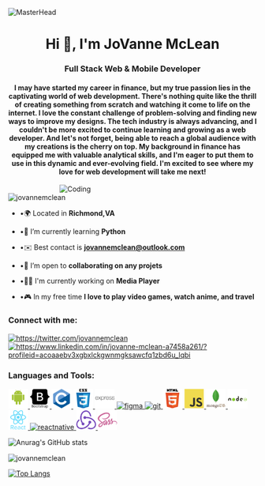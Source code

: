 ![MasterHead](https://www.wingstechsolutions.com/wp-content/uploads/2022/03/full-stack-development.gif)
<h1 align="center">Hi 👋, I'm JoVanne McLean </h1>
<h3 align="center">Full Stack Web & Mobile Developer</h3>
<h4 align="center">I may have started my career in finance, but my true passion lies in the captivating world of web development. There's nothing quite like the thrill of creating something from scratch and watching it come to life on the internet. I love the constant challenge of problem-solving and finding new ways to improve my designs. The tech industry is always advancing, and I couldn't be more excited to continue learning and growing as a web developer. And let's not forget, being able to reach a global audience with my creations is the cherry on top. My background in finance has equipped me with valuable analytical skills, and I'm eager to put them to use in this dynamic and ever-evolving field. I'm excited to see where my love for web development will take me next!</h4>
 
<img align="right" alt="Coding" width="400" src="https://coindsyz.com/wp-content/uploads/2022/03/1584023795.gif">


<p align="left"> <img src="https://komarev.com/ghpvc/?username=jovannemclean&label=Profile%20views&color=0e75b6&style=flat" alt="jovannemclean" /> </p>

- •🌍 Located in **Richmond,VA**

- •🧠 I’m currently learning **Python**

- •✉️ Best contact is **jovannemclean@outlook.com**

- •🤝 I’m open to **collaborating on any projets**

- •🧑‍💻 I'm currently working on **Media Player**

- •🎮 In my free time **I love to play video games, watch anime, and travel**


<h3 align="left">Connect with me:</h3>
<p align="left">
<a href="https://twitter.com/https://twitter.com/jovannemclean" target="blank"><img align="center" src="https://raw.githubusercontent.com/rahuldkjain/github-profile-readme-generator/master/src/images/icons/Social/twitter.svg" alt="https://twitter.com/jovannemclean" height="30" width="40" /></a>
<a href="https://linkedin.com/in/https://www.linkedin.com/in/jovanne-mclean-a7458a261/?profileid=acoaaebv3xgbxlckgwnmgksawcfq1zbd6u_lqbi" target="blank"><img align="center" src="https://raw.githubusercontent.com/rahuldkjain/github-profile-readme-generator/master/src/images/icons/Social/linked-in-alt.svg" alt="https://www.linkedin.com/in/jovanne-mclean-a7458a261/?profileid=acoaaebv3xgbxlckgwnmgksawcfq1zbd6u_lqbi" height="30" width="40" /></a>
</p>

<h3 align="left">Languages and Tools:</h3>
<p align="left"> <a href="https://developer.android.com" target="_blank" rel="noreferrer"> <img src="https://raw.githubusercontent.com/devicons/devicon/master/icons/android/android-original-wordmark.svg" alt="android" width="40" height="40"/> </a> <a href="https://getbootstrap.com" target="_blank" rel="noreferrer"> <img src="https://raw.githubusercontent.com/devicons/devicon/master/icons/bootstrap/bootstrap-plain-wordmark.svg" alt="bootstrap" width="40" height="40"/> </a> <a href="https://www.cprogramming.com/" target="_blank" rel="noreferrer"> <img src="https://raw.githubusercontent.com/devicons/devicon/master/icons/c/c-original.svg" alt="c" width="40" height="40"/> </a> <a href="https://www.w3schools.com/css/" target="_blank" rel="noreferrer"> <img src="https://raw.githubusercontent.com/devicons/devicon/master/icons/css3/css3-original-wordmark.svg" alt="css3" width="40" height="40"/> </a> <a href="https://expressjs.com" target="_blank" rel="noreferrer"> <img src="https://raw.githubusercontent.com/devicons/devicon/master/icons/express/express-original-wordmark.svg" alt="express" width="40" height="40"/> </a> <a href="https://www.figma.com/" target="_blank" rel="noreferrer"> <img src="https://www.vectorlogo.zone/logos/figma/figma-icon.svg" alt="figma" width="40" height="40"/> </a> <a href="https://git-scm.com/" target="_blank" rel="noreferrer"> <img src="https://www.vectorlogo.zone/logos/git-scm/git-scm-icon.svg" alt="git" width="40" height="40"/> </a> <a href="https://www.w3.org/html/" target="_blank" rel="noreferrer"> <img src="https://raw.githubusercontent.com/devicons/devicon/master/icons/html5/html5-original-wordmark.svg" alt="html5" width="40" height="40"/> </a> <a href="https://developer.mozilla.org/en-US/docs/Web/JavaScript" target="_blank" rel="noreferrer"> <img src="https://raw.githubusercontent.com/devicons/devicon/master/icons/javascript/javascript-original.svg" alt="javascript" width="40" height="40"/> </a> <a href="https://www.mongodb.com/" target="_blank" rel="noreferrer"> <img src="https://raw.githubusercontent.com/devicons/devicon/master/icons/mongodb/mongodb-original-wordmark.svg" alt="mongodb" width="40" height="40"/> </a> <a href="https://nodejs.org" target="_blank" rel="noreferrer"> <img src="https://raw.githubusercontent.com/devicons/devicon/master/icons/nodejs/nodejs-original-wordmark.svg" alt="nodejs" width="40" height="40"/> </a> <a href="https://reactjs.org/" target="_blank" rel="noreferrer"> <img src="https://raw.githubusercontent.com/devicons/devicon/master/icons/react/react-original-wordmark.svg" alt="react" width="40" height="40"/> </a> <a href="https://reactnative.dev/" target="_blank" rel="noreferrer"> <img src="https://reactnative.dev/img/header_logo.svg" alt="reactnative" width="40" height="40"/> </a> <a href="https://redux.js.org" target="_blank" rel="noreferrer"> <img src="https://raw.githubusercontent.com/devicons/devicon/master/icons/redux/redux-original.svg" alt="redux" width="40" height="40"/> </a> <a href="https://sass-lang.com" target="_blank" rel="noreferrer"> <img src="https://raw.githubusercontent.com/devicons/devicon/master/icons/sass/sass-original.svg" alt="sass" width="40" height="40"/> </a> </p>

![Anurag's GitHub stats](https://github-readme-stats.vercel.app/api?username=jovannemclean&theme=radical&show_icons=true)


<p><img align="center" src="https://github-readme-streak-stats.herokuapp.com/?user=jovannemclean&theme=radical" alt="jovannemclean" /></p>


[![Top Langs](https://github-readme-stats.vercel.app/api/top-langs/?username=jovannemclean&layout=compact&themeradical&theme=radical)](https://github.com/anuraghazra/github-readme-stats)
